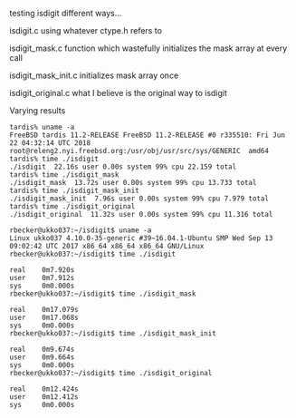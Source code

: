 testing isdigit different ways...

isdigit.c using whatever ctype.h refers to

isdigit_mask.c function which wastefully initializes the mask array at every call

isdigit_mask_init.c initializes mask array once

isdigit_original.c what I believe is the original way to isdigit


Varying results
```
tardis% uname -a
FreeBSD tardis 11.2-RELEASE FreeBSD 11.2-RELEASE #0 r335510: Fri Jun 22 04:32:14 UTC 2018     root@releng2.nyi.freebsd.org:/usr/obj/usr/src/sys/GENERIC  amd64
tardis% time ./isdigit
./isdigit  22.16s user 0.00s system 99% cpu 22.159 total
tardis% time ./isdigit_mask
./isdigit_mask  13.72s user 0.00s system 99% cpu 13.733 total
tardis% time ./isdigit_mask_init
./isdigit_mask_init  7.96s user 0.00s system 99% cpu 7.979 total
tardis% time ./isdigit_original
./isdigit_original  11.32s user 0.00s system 99% cpu 11.316 total
```

```
rbecker@ukko037:~/isdigit$ uname -a
Linux ukko037 4.10.0-35-generic #39~16.04.1-Ubuntu SMP Wed Sep 13 09:02:42 UTC 2017 x86_64 x86_64 x86_64 GNU/Linux
rbecker@ukko037:~/isdigit$ time ./isdigit

real    0m7.920s
user    0m7.912s
sys     0m0.000s
rbecker@ukko037:~/isdigit$ time ./isdigit_mask

real    0m17.079s
user    0m17.068s
sys     0m0.000s
rbecker@ukko037:~/isdigit$ time ./isdigit_mask_init

real    0m9.674s
user    0m9.664s
sys     0m0.000s
rbecker@ukko037:~/isdigit$ time ./isdigit_original

real    0m12.424s
user    0m12.412s
sys     0m0.000s
```



